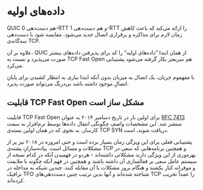 # داده‌های اولیه

QUIC هم دست‌دهی 0-RTT و هم دست‌دهی 1-RTT را ارائه می‌کند که باعث کاهش زمان لازم برای مذاکره و برقراری اتصال جدید می‌شود. مقایسه شود با دست‌دهی سه‌گانه‌ی TCP.

علاوه بر آن، QUIC از همان ابتدا ”داده‌های اولیه“ را که برای پذیرفتن داده‌های بیشتر صورت می‌پذیرد و نسبت به TCP Fast Open هم سریعتر بکار گرفته می‌شود پشتیبانی می‌کرد.

با مفهموم جریان، یک اتصال به میزبان بدون آنکه ابتدا نیازی به انتظار کشیدن برای پایانِ اتصالِ موجود داشته باشد بی‌درنگ می‌تواند صورت پذیرد.

## قابلیت TCP Fast Open مشکل ساز است

قابلیت TCP Fast Open برای اولین بار در تاریخ دسامبر ۲۰۱۴ به عنوان [RFC 7413](https://tools.ietf.org/html/rfc7413) منتشر شد. این مشخصات واصفِ چگونگی انتقال داده‌ها توسط نرم‌افزار به سمت کارساز، به نحوی که در همان اولین بسته‌ی TCP SYN دریافت شوند، است.

پشتیبانی فعلی برای این ویژگی زمان بسیار برده است و حتی امروزه در ۲۰۱۸ نیز پر از مشکلات و مسائل است. پیاده‌‌سازانِ پشته‌ی TCP و همچنین برنامه‌هایی که سعی در بهره‌وری از این ویژگی دارند مشکلاتی داشته‌اند - هردو در فهمیدن آنکه در کدام نسخه از سیستم عامل سعی بر فعالسازی آن داشته باشند و همچنین در فهم آنکه چگونه با ملایمت و موقرانه کنار بکشند و هنگام بروز مشکلات با آن مقابله کنند. چندین شبکه به مداخله در ترافیک TFO شناخته شده‌اند و آنها بدین ترتیب چنین دست‌دهی‌های TCP را عمداً تخریب کرده‌اند.
